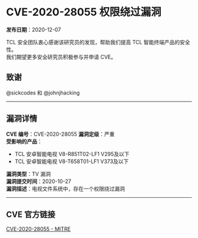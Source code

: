 # CVE-2020-28055 权限绕过漏洞
**发布日期**：2020-12-07

TCL 安全团队衷心感谢该研究员的发现，帮助我们提高 TCL 智能终端产品的安全性。  
我们期望更多安全研究员积极参与并申请 CVE。

**致谢**
---
@sickcodes 和 @johnjhacking

---

## 漏洞详情

**CVE 编号**：CVE-2020-28055
**漏洞定级**：严重  
**受影响的产品**：  
- TCL 安卓智能电视 V8-R851T02-LF1 V295及以下  
- TCL 安卓智能电视 V8-T658T01-LF1 V373及以下  

**漏洞类型**：TV 漏洞  
**漏洞提交时间**：2020-10-27  
**漏洞描述**：电视文件系统中，存在一个权限绕过漏洞 

---

## CVE 官方链接

[CVE-2020-28055 - MITRE](https://cve.mitre.org/cgi-bin/cvename.cgi?name=CVE-2020-28055)

